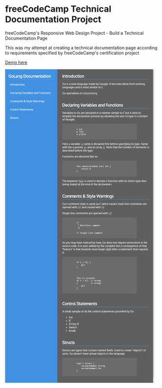 # freeCodeCamp Technical Documentation Project
freeCodeCamp's Responsive Web Design Project - Build a Technical Documentation Page

This was my attempt at creating a technical documentation page according to requirements specified by freeCodeCamp's certification project

[Demo here](https://cymathew.github.io/fcc_fe_techdocumentation/)

![Tech Docs Page screenshot](https://raw.githubusercontent.com/CyMathew/fcc_fe_techdocumentation/master/techdocs_screenshot.png "Screenshot")
